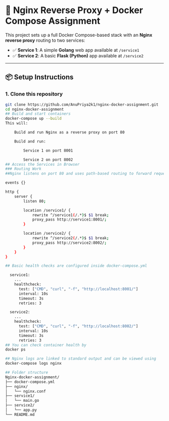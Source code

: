# 🚀 Nginx Reverse Proxy + Docker Compose Assignment

This project sets up a full Docker Compose-based stack with an **Nginx reverse proxy** routing to two services:

- ✅ **Service 1**: A simple **Golang** web app available at `/service1`
- ✅ **Service 2**: A basic **Flask (Python)** app available at `/service2`

---

## 📦 Setup Instructions

### 1. Clone this repository

```bash
git clone https://github.com/AnuPriya2k1/nginx-docker-assignment.git
cd nginx-docker-assignment
## Build and start containers
docker-compose up --build
This will:

    Build and run Nginx as a reverse proxy on port 80

    Build and run:

        Service 1 on port 8001

        Service 2 on port 8002
## Access the Services in Browser
### Routing Work
##Nginx listens on port 80 and uses path-based routing to forward requests to backend services.

events {}

http {
    server {
        listen 80;

        location /service1/ {
            rewrite ^/service1(/.*)$ $1 break;
            proxy_pass http://service1:8001/;
        }

        location /service2/ {
            rewrite ^/service2(/.*)$ $1 break;
            proxy_pass http://service2:8002/;
        }
    }
}

## Basic health checks are configured inside docker-compose.yml

  service1:
    ...
    healthcheck:
      test: ["CMD", "curl", "-f", "http://localhost:8001/"]
      interval: 10s
      timeout: 3s
      retries: 3

  service2:
    ...
    healthcheck:
      test: ["CMD", "curl", "-f", "http://localhost:8002/"]
      interval: 10s
      timeout: 3s
      retries: 3
## You can check container health by
docker ps

## Nginx logs are linked to standard output and can be viewed using
docker-compose logs nginx

## Folder structure
Nginx-docker-assignment/
├── docker-compose.yml
├── nginx/
│   └── nginx.conf
├── service1/
│   └── main.go
├── service2/
│   └── app.py
└── README.md

